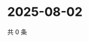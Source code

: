 # 2025-08-02

共 0 条

<!-- BEGIN ZHIHUVIDEO -->
<!-- 最后更新时间 Sat Aug 02 2025 13:16:56 GMT+0800 (China Standard Time) -->

<!-- END ZHIHUVIDEO -->
